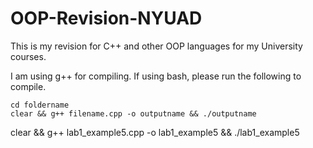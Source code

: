 # OOP-Revision-NYUAD

This is my revision for C++ and other OOP languages for my University courses.

I am using g++ for compiling. If using bash, please run the following to compile.

```
cd foldername
clear && g++ filename.cpp -o outputname && ./outputname
```

clear && g++ lab1_example5.cpp -o lab1_example5 && ./lab1_example5